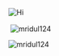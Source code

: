![Hi](https://gist.githubusercontent.com/Mridul124/403da2be0e3ccd0d4d31b06a560b7212/raw/6dc43b1f064424914076c6558ccfd2fa363080a4/neon.svg)
<p>&nbsp;<img align="center" src="https://github-readme-stats.vercel.app/api?username=mridul124&show_icons=true&locale=en" alt="mridul124" /></p>

<p><img align="center" src="https://github-readme-streak-stats.herokuapp.com/?user=mridul124&" alt="mridul124" /></p>
